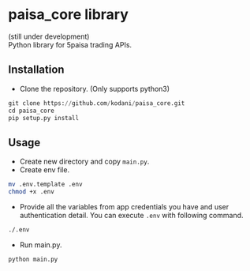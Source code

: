 # paisa_core library
(still under development) <br/>
Python library for 5paisa trading APIs.
## Installation

- Clone the repository. (Only supports python3)

```python
git clone https://github.com/kodani/paisa_core.git
cd paisa_core
pip setup.py install
```

## Usage

- Create new directory and copy `main.py`.
- Create env file.

```bash
mv .env.template .env
chmod +x .env 
```

- Provide all the variables from app credentials you have and user authentication detail. You can execute `.env` with 
following command.

```bash 
./.env
```

- Run main.py. 
```bash
python main.py
```